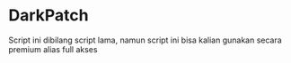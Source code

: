 # DarkPatch
Script ini dibilang script lama, namun script ini bisa kalian gunakan secara premium alias full akses
